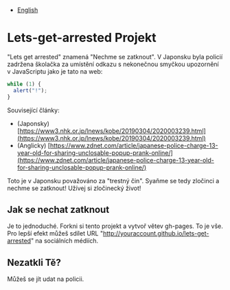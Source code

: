 - [English](README.md)

# Lets-get-arrested Projekt

"Lets get arrested" znamená "Nechme se zatknout". V Japonsku byla policií zadržena školačka za umístění odkazu s nekonečnou smyčkou upozornění v JavaScriptu jako je tato na web:

```js
while (1) {
  alert("!");
}
```

Související články:
- (Japonsky) [https://www3.nhk.or.jp/lnews/kobe/20190304/2020003239.html](https://www3.nhk.or.jp/lnews/kobe/20190304/2020003239.html)
- (Anglicky) [https://www.zdnet.com/article/japanese-police-charge-13-year-old-for-sharing-unclosable-popup-prank-online/](https://www.zdnet.com/article/japanese-police-charge-13-year-old-for-sharing-unclosable-popup-prank-online/)

Toto je v Japonsku považováno za "trestný čin". Syaňme se tedy zločinci a nechme se zatknout!
Užívej si zločinecký život!

## Jak se nechat zatknout
Je to jednoduché. Forkni si tento projekt a vytvoř větev gh-pages. To je vše. Pro lepší efekt můžeš sdílet URL "http://youraccount.github.io/lets-get-arrested" na sociálních médiích.

## Nezatkli Tě?
Můžeš se jít udat na policii.
